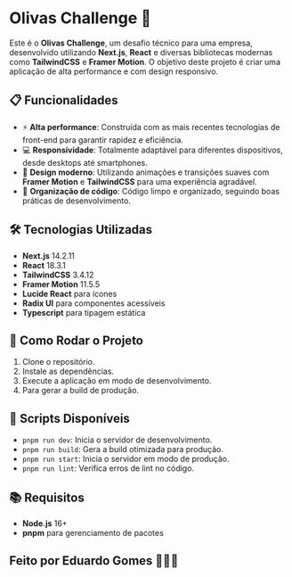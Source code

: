 # Olivas Challenge 🚀

Este é o **Olivas Challenge**, um desafio técnico para uma empresa, desenvolvido utilizando **Next.js**, **React** e diversas bibliotecas modernas como **TailwindCSS** e **Framer Motion**. O objetivo deste projeto é criar uma aplicação de alta performance e com design responsivo.

## 📋 Funcionalidades

- ⚡️ **Alta performance**: Construída com as mais recentes tecnologias de front-end para garantir rapidez e eficiência.
- 💻 **Responsividade**: Totalmente adaptável para diferentes dispositivos, desde desktops até smartphones.
- 🎨 **Design moderno**: Utilizando animações e transições suaves com **Framer Motion** e **TailwindCSS** para uma experiência agradável.
- 📁 **Organização de código**: Código limpo e organizado, seguindo boas práticas de desenvolvimento.

## 🛠️ Tecnologias Utilizadas

- **Next.js** 14.2.11
- **React** 18.3.1
- **TailwindCSS** 3.4.12
- **Framer Motion** 11.5.5
- **Lucide React** para ícones
- **Radix UI** para componentes acessíveis
- **Typescript** para tipagem estática

## 🚀 Como Rodar o Projeto

1. Clone o repositório.
2. Instale as dependências.
3. Execute a aplicação em modo de desenvolvimento.
4. Para gerar a build de produção.

## 📄 Scripts Disponíveis

- `pnpm run dev`: Inicia o servidor de desenvolvimento.
- `pnpm run build`: Gera a build otimizada para produção.
- `pnpm run start`: Inicia o servidor em modo de produção.
- `pnpm run lint`: Verifica erros de lint no código.

## 📚 Requisitos

- **Node.js** 16+
- **pnpm** para gerenciamento de pacotes

## Feito por Eduardo Gomes 👨🏻‍💻

